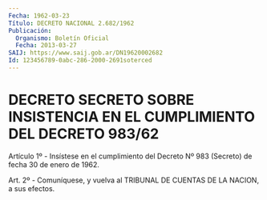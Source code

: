 ```yaml
---
Fecha: 1962-03-23
Título: DECRETO NACIONAL 2.682/1962
Publicación:
  Organismo: Boletín Oficial
  Fecha: 2013-03-27
SAIJ: https://www.saij.gob.ar/DN19620002682
Id: 123456789-0abc-286-2000-2691soterced
---
```

# DECRETO SECRETO SOBRE INSISTENCIA EN EL CUMPLIMIENTO DEL DECRETO 983/62

<a id="1"></a>
Artículo 1º - Insístese en el cumplimiento del Decreto Nº 983 (Secreto) de fecha 30 de enero de 1962.

<a id="2"></a>
Art. 2º - Comuníquese, y vuelva al TRIBUNAL DE CUENTAS DE LA NACION, a sus efectos.